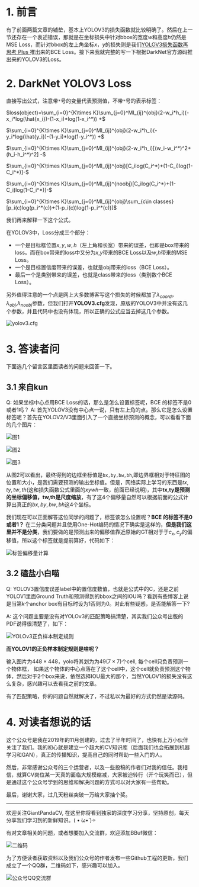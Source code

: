 # 1. 前言
有了前面两篇文章的铺垫，基本上YOLOV3的损失函数就比较明确了。然后在上一节还存在一个表述错误，那就是在坐标损失中针对bbox的宽度$w$和高度$h$仍然是MSE Loss，而针对bbox的左上角坐标$x$，$y$的损失则是我们[YOLOV3损失函数再思考 Plus ](https://mp.weixin.qq.com/s?__biz=MzA4MjY4NTk0NQ==&mid=2247486405&idx=1&sn=3737e5e12b907e5e457648d079bcba1f&chksm=9f80b153a8f7384588fa5d538f431ddbf0fef76886d7b28f742b69ba63215b7937c85763f561&token=357656125&lang=zh_CN#rd)推出来的BCE Loss。接下来我就完整的写一下根据DarkNet官方源码推出来的YOLOV3的Loss。

# 2. DarkNet YOLOV3 Loss
直接写出公式，注意带`*`号的变量代表预测值，不带`*`号的表示标签：

$loss(object)=\sum_{i=0}^{K\times K}\sum_{j=0}^MI_{ij}^{obj}(2-w_i*h_i)(-x_i*log(\hat{x_i})-(1-x_i)*log(1-x_i^*)) +$ 

$\sum_{i=0}^{K\times K}\sum_{j=0}^MI_{ij}^{obj}(2-w_i*h_i)(-y_i*log(\hat{y_i})-(1-y_i)*log(1-y_i^*)) +$

$\sum_{i=0}^{K\times K}\sum_{j=0}^MI_{ij}^{obj}(2-w_i*h_i)[(w_i-w_i^*)^2+(h_i-h_i^*)^2] -$

$\sum_{i=0}^{K\times K}\sum_{j=0}^MI_{ij}^{obj}[C_ilog(C_i^*)+(1-C_i)log(1-C_i^*)]-$

$\sum_{i=0}^{K\times K}\sum_{j=0}^MI_{ij}^{noobj}[C_ilog(C_i^*)+(1-C_i)log(1-C_i^*)]-$

$\sum_{i=0}^{K\times K}\sum_{j=0}^MI_{ij}^{obj}\sum_{c\in classes}[p_i(c)log(p_i^*(c))+(1-p_i(c))log(1-p_i^*(c))]$

我们再来解释一下这个公式。

在YOLOV3中，Loss分成三个部分：

- 一个是目标框位置$x,y,w,h$（左上角和长宽）带来的误差，也即是box带来的loss。而在box带来的loss中又分为$x$,$y$带来的BCE Loss以及$w$,$h$带来的MSE Loss。
- 一个是目标置信度带来的误差，也就是obj带来的loss（BCE Loss）。
- 最后一个是类别带来的误差，也就是class带来的loss（类别数个BCE Loss）。

另外值得注意的一个点是网上大多数博客写这个损失的时候都加了$\lambda_{coord}$，$\lambda_{obj}$,$\lambda_{noobj}$参数，但我们打开**YOLOV3.cfg**发现，原版的YOLOV3中并没有这几个参数，并且代码中也没有体现，所以正确的公式应当去掉这几个参数。


![yolov3.cfg](https://img-blog.csdnimg.cn/20200523190739752.png?x-oss-process=image/watermark,type_ZmFuZ3poZW5naGVpdGk,shadow_10,text_aHR0cHM6Ly9ibG9nLmNzZG4ubmV0L2p1c3Rfc29ydA==,size_16,color_FFFFFF,t_70)

# 3. 答读者问
下面选几个留言区里面读者的问题来回答一下。
## 3.1 来自kun
Q: 如果坐标中心点用BCE Loss的话，那么是怎么设置标签呢，BCE 的标签不是0或者1吗？
A: 首先YOLOV3没有中心点一说，只有左上角的点。那么它是怎么设置标签呢？首先在YOLOV2/V3里面引入了一个直接坐标预测的概念，可以看看下面的几个图片：


![图1](https://img-blog.csdnimg.cn/20200523192127485.png?x-oss-process=image/watermark,type_ZmFuZ3poZW5naGVpdGk,shadow_10,text_aHR0cHM6Ly9ibG9nLmNzZG4ubmV0L2p1c3Rfc29ydA==,size_16,color_FFFFFF,t_70)


![图2](https://img-blog.csdnimg.cn/20200523192143752.png?x-oss-process=image/watermark,type_ZmFuZ3poZW5naGVpdGk,shadow_10,text_aHR0cHM6Ly9ibG9nLmNzZG4ubmV0L2p1c3Rfc29ydA==,size_16,color_FFFFFF,t_70)

![图3](https://img-blog.csdnimg.cn/20200523192204510.png?x-oss-process=image/watermark,type_ZmFuZ3poZW5naGVpdGk,shadow_10,text_aHR0cHM6Ly9ibG9nLmNzZG4ubmV0L2p1c3Rfc29ydA==,size_16,color_FFFFFF,t_70)

从图2可以看出，最终得到的边框坐标值是`bx,by,bw,bh`,即边界框相对于特征图的位置和大小，是我们需要预测的输出坐标值。但是，网络实际上学习的东西是$tx,ty,tw,th$(这和损失函数公式里面的$xywh$一致，前面已经说明)，其中**tx,ty是预测的坐标偏移值，tw,th是尺度缩放**，有了这$4$个偏移量自然可以根据前面的公式计算出真正的$bx,by,bw,bh$这4个坐标。

我们现在可以正面解答这位同学的问题了，标签该怎么设置呢？**BCE 的标签不是0或者1？** 在二分类问题并且使用One-Hot编码的情况下确实是这样的，**但是我们这里并不是分类**，我们要做的是预测出来的偏移值靠近原始的GT相对于于$c_x,c_y$的偏移值，所以这个标签就是提前算好，代码如下：

![标签偏移量计算](https://img-blog.csdnimg.cn/20200523194347182.png?x-oss-process=image/watermark,type_ZmFuZ3poZW5naGVpdGk,shadow_10,text_aHR0cHM6Ly9ibG9nLmNzZG4ubmV0L2p1c3Rfc29ydA==,size_16,color_FFFFFF,t_70)


## 3.2 磕盐小白喵
Q: YOLOV3置信度误差label中的置信度数值，也就是公式中的C，还是之前YOLOV1里面Ground Truth和预测得到的bbox之间的IOU吗？看到有些博客上说是当第$k$个anchor box有目标时设为$1$否则为0。对此有些疑惑，是否能解答一下?

A: 这个问题主要是没有对YOLOv3的匹配策略搞清楚，其实我们公众号出版的PDF说得很清楚了，如下：

![YOLOv3正负样本制定规则](https://img-blog.csdnimg.cn/20200523195355993.png)

**而YOLOV1的正负样本制定规则是啥呢？**


输入图片为$448\times 448$，yolo将其划为为49($7\times 7$)个cell, 每个cell只负责预测一个物体框， 如果这个物体的中心点落在了这个cell中，这个cell就负责预测这个物体，然后对于2个box来说，依然选择IOU最大的那个，当然YOLOV1的损失没有这么复杂，感兴趣可以去看我之前的文章。

有了匹配策略，你的问题自然就解决了，不过私以为最好的方式仍然是读源码。

# 4. 对读者想说的话

这个公众号是我在2019年的11月创建的，过去了半年时间了，也快有上万小伙伴关注了我们。我的初心就是建立一个超大的CV知识库（后面我们也会拓展到机器学习和GAN），真正的传播知识，提高自己的同时帮助一些入门的人。

然后，非常感谢公众号的三个运营者，以及一些投稿的作者们对我的信任。我相信，就算CV岗位某一天真的面临大规模缩减，大家被迫转行（开个玩笑而已），但是通过这个公众号学到的思维和解决问题的方式可以对大家有一些帮助。

最后，谢谢大家，过几天粉丝突破一万给大家抽个奖。



---------------------------------------------------------------------------

欢迎关注GiantPandaCV, 在这里你将看到独家的深度学习分享，坚持原创，每天分享我们学习到的新鲜知识。( • ̀ω•́ )✧

有对文章相关的问题，或者想要加入交流群，欢迎添加BBuf微信：

![二维码](https://img-blog.csdnimg.cn/20200110234905879.png?x-oss-process=image/watermark,type_ZmFuZ3poZW5naGVpdGk,shadow_10,text_aHR0cHM6Ly9ibG9nLmNzZG4ubmV0L2p1c3Rfc29ydA==,size_16,color_FFFFFF,t_70)

为了方便读者获取资料以及我们公众号的作者发布一些Github工程的更新，我们成立了一个QQ群，二维码如下，感兴趣可以加入。

![公众号QQ交流群](https://img-blog.csdnimg.cn/20200517190745584.png#pic_center)